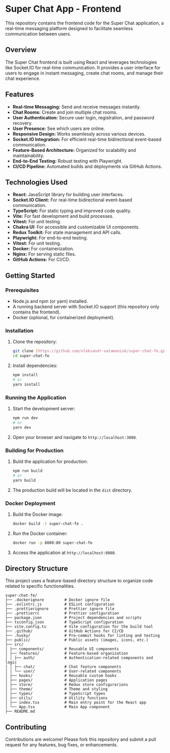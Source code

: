 # Super Chat App - Frontend

This repository contains the frontend code for the Super Chat application, a real-time messaging platform designed to facilitate seamless communication between users.

## Overview

The Super Chat frontend is built using React and leverages technologies like Socket.IO for real-time communication. It provides a user interface for users to engage in instant messaging, create chat rooms, and manage their chat experience.

## Features

- **Real-time Messaging:** Send and receive messages instantly.
- **Chat Rooms:** Create and join multiple chat rooms.
- **User Authentication:** Secure user login, registration, and password recovery.
- **User Presence:** See which users are online.
- **Responsive Design:** Works seamlessly across various devices.
- **Socket.IO Integration:** For efficient real-time bidirectional event-based communication.
- **Feature-Based Architecture:** Organized for scalability and maintainability.
- **End-to-End Testing:** Robust testing with Playwright.
- **CI/CD Pipeline:** Automated builds and deployments via GitHub Actions.

## Technologies Used

- **React:** JavaScript library for building user interfaces.
- **Socket.IO Client:** For real-time bidirectional event-based communication.
- **TypeScript:** For static typing and improved code quality.
- **Vite:** For fast development and build processes.
- **Vitest:** For unit testing.
- **Chakra UI:** For accessible and customizable UI components.
- **Redux Toolkit:** For state management and API calls.
- **Playwright:** For end-to-end testing.
- **Vitest:** For unit testing.
- **Docker:** For containerization.
- **Nginx:** For serving static files.
- **GitHub Actions:** For CI/CD.

## Getting Started

### Prerequisites

- Node.js and npm (or yarn) installed.
- A running backend server with Socket.IO support (this repository only contains the frontend).
- Docker (optional, for containerized deployment).

### Installation

1.  Clone the repository:

    ```bash
    git clone [https://github.com/oleksandr-vatamaniuk/super-chat-fe.git](https://github.com/oleksandr-vatamaniuk/super-chat-fe.git)
    cd super-chat-fe
    ```

2.  Install dependencies:

    ```bash
    npm install
    # or
    yarn install
    ```

### Running the Application

1.  Start the development server:

    ```bash
    npm run dev
    # or
    yarn dev
    ```

2.  Open your browser and navigate to `http://localhost:3000`.

### Building for Production

1.  Build the application for production:

    ```bash
    npm run build
    # or
    yarn build
    ```

2.  The production build will be located in the `dist` directory.

### Docker Deployment

1.  Build the Docker image:

    ```bash
    docker build -t super-chat-fe .
    ```

2.  Run the Docker container:

    ```bash
    docker run -p 8080:80 super-chat-fe
    ```

3.  Access the application at `http://localhost:8080`.

## Directory Structure

This project uses a feature-based directory structure to organize code related to specific functionalities.

```
super-chat-fe/
├── .dockerignore         # Docker ignore file
├── .eslintrc.js          # ESLint configuration
├── .prettierignore       # Prettier ignore file
├── .prettierrc           # Prettier configuration
├── package.json          # Project dependencies and scripts
├── tsconfig.json         # TypeScript configuration
├── vite.config.ts        # Vite configuration for the build tool
├── .github/              # GitHub Actions for CI/CD
├── .husky/               # Pre-commit hooks for linting and testing
├── public/               # Public assets (images, icons, etc.)
├── src/
│ ├── components/         # Reusable UI components
│ ├── features/           # Feature-based organization
│ │ ├── auth/             # Authentication-related components and logic
│ │ ├── chat/             # Chat feature components
│ │ └── user/             # User-related components
│ ├── hooks/              # Reusable custom hooks
│ ├── pages/              # Application pages
│ ├── store/              # Redux store configurarions
│ ├── theme/              # Theme and styling
│ ├── types/              # TypeScript types
│ ├── utils/              # Utility functions
│ ├── index.tsx           # Main entry point for the React app
│ └── App.tsx             # Main App component
├── README.md
```

## Contributing

Contributions are welcome! Please fork this repository and submit a pull request for any features, bug fixes, or enhancements.
